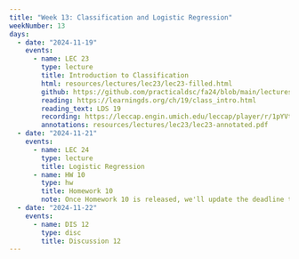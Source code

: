 ```yaml
---
title: "Week 13: Classification and Logistic Regression"
weekNumber: 13
days:
  - date: "2024-11-19"
    events:
      - name: LEC 23
        type: lecture
        title: Introduction to Classification
        html: resources/lectures/lec23/lec23-filled.html
        github: https://github.com/practicaldsc/fa24/blob/main/lectures/lec23/
        reading: https://learningds.org/ch/19/class_intro.html
        reading_text: LDS 19
        recording: https://leccap.engin.umich.edu/leccap/player/r/1pYVtk
        annotations: resources/lectures/lec23/lec23-annotated.pdf
  - date: "2024-11-21"
    events:
      - name: LEC 24
        type: lecture
        title: Logistic Regression
      - name: HW 10
        type: hw
        title: Homework 10
        note: Once Homework 10 is released, we'll update the deadline to be later than currently stated.
  - date: "2024-11-22"
    events:
      - name: DIS 12
        type: disc
        title: Discussion 12
---
```

